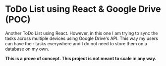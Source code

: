 # ToDo List using React & Google Drive (POC)

Another ToDo List using React. However, in this one I am trying to sync the tasks across multiple devices using Google Drive's API. This way my users can have their tasks everywhere and I do not need to store them on a database on my own.

**This is a prove of concept. This project is not meant to scale in any way.**
